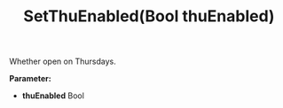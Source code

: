 ﻿---
uid: crmscript_ref_NSChatOpeningHours_SetThuEnabled
title: SetThuEnabled(Bool thuEnabled)
intellisense: NSChatOpeningHours.SetThuEnabled
keywords: NSChatOpeningHours, GetThuEnabled
so.topic: reference
---

Whether open on Thursdays.

**Parameter:** 
 - **thuEnabled** Bool

